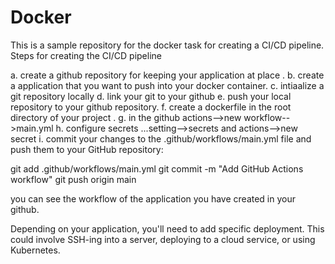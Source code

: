 # Docker
This is a sample repository for the docker task for creating a CI/CD pipeline.
Steps for creating the CI/CD pipeline 

a. create a github repository for keeping your application at place . 
b. create a application that you want to push into your docker container.
c. intiaalize a git repository locally 
d. link your git to your github 
e. push your local repository to your github repository.
f. create a dockerfile in the root directory of your project .
g. in the github actions-->new workflow-->main.yml
h. configure secrets ...setting-->secrets and actions-->new secret
i. commit your changes to the .github/workflows/main.yml file and push them to your GitHub repository:


git add .github/workflows/main.yml
git commit -m "Add GitHub Actions workflow"
git push origin main

you can see the workflow of the application you have created in your github. 

Depending on your application, you'll need to add specific deployment. This could involve SSH-ing into a server, deploying to a cloud service, or using Kubernetes.
